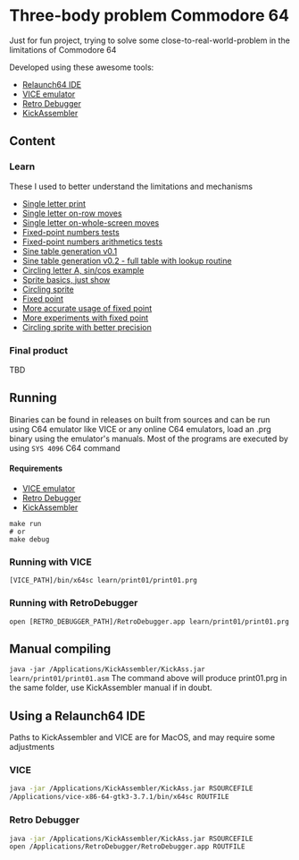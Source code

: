 # Three-body problem Commodore 64

Just for fun project, trying to solve some close-to-real-world-problem in the limitations of Commodore 64
 
Developed using these awesome tools:
* [Relaunch64 IDE](http://www.popelganda.de/relaunch64.html)
* [VICE emulator](https://vice-emu.sourceforge.io/)
* [Retro Debugger](https://github.com/slajerek/RetroDebugger)
* [KickAssembler](http://www.theweb.dk/KickAssembler/Main.html#frontpage)
## Content 
### Learn
These I used to better understand the limitations and mechanisms
* [Single letter print](learn/01print01/readme.md)
* [Single letter on-row moves](learn/02print02/readme.md)
* [Single letter on-whole-screen moves](learn/03print03/readme.md)
* [Fixed-point numbers tests](learn/04fixedPointNumber01/readme.md)
* [Fixed-point numbers arithmetics tests](learn/05fixedPointArithmetics01/readme.md)
* [Sine table generation v0.1](learn/06sineTable01/readme.md)
* [Sine table generation v0.2 - full table with lookup routine](learn/07sineTable02/readme.md)
* [Circling letter A, sin/cos example](learn/08circle01/readme.md)
* [Sprite basics, just show](learn/09sprite01/readme.md)
* [Circling sprite](learn/10spriteCircle/readme.md)
* [Fixed point](learn/11fixedPointScalingFactors01/readme.md)
* [More accurate usage of fixed point](learn/12fixedPointScalingFactors02/readme.md)
* [More experiments with fixed point](learn/13fixedPointScalingFactors03/readme.md)
* [Circling sprite with better precision](learn/14spriteCircle02/readme.md)
### Final product
TBD
## Running
Binaries can be found in releases on built from sources and can be run using C64 emulator like VICE or any online C64 emulators, load an .prg binary using the emulator's manuals.
Most of the programs are executed by using `SYS 4096` C64 command 

#### Requirements 
* [VICE emulator](https://vice-emu.sourceforge.io/)
* [Retro Debugger](https://github.com/slajerek/RetroDebugger)
* [KickAssembler](http://www.theweb.dk/KickAssembler/Main.html#frontpage)

```
make run
# or 
make debug
```

### Running with VICE
`[VICE_PATH]/bin/x64sc learn/print01/print01.prg`

### Running with RetroDebugger
`open [RETRO_DEBUGGER_PATH]/RetroDebugger.app learn/print01/print01.prg`

## Manual compiling
`java -jar /Applications/KickAssembler/KickAss.jar learn/print01/print01.asm`
The command above will produce print01.prg in the same folder, use KickAssembler manual if in doubt.
## Using a Relaunch64 IDE
Paths to KickAssembler and VICE are for MacOS, and may require some adjustments

### VICE
```bash
java -jar /Applications/KickAssembler/KickAss.jar RSOURCEFILE
/Applications/vice-x86-64-gtk3-3.7.1/bin/x64sc ROUTFILE
```

### Retro Debugger
```bash
java -jar /Applications/KickAssembler/KickAss.jar RSOURCEFILE
open /Applications/RetroDebugger/RetroDebugger.app ROUTFILE
```
